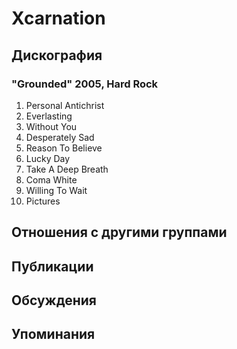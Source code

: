 # Xcarnation



## Дискография

### "Grounded" 2005, Hard Rock

01. Personal Antichrist
02. Everlasting
03. Without You
04. Desperately Sad
05. Reason To Believe
06. Lucky Day
07. Take A Deep Breath
08. Coma White
09. Willing To Wait
10. Pictures


## Отношения с другими группами


## Публикации


## Обсуждения


## Упоминания

